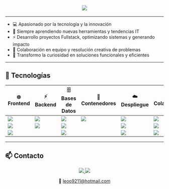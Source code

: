 <h1 align="center">
  <img src="https://readme-typing-svg.herokuapp.com?font=Fira+Code&size=60&duration=2000&color=FF5733,FF8C00,FFC300,FF5733&center=true&vCenter=true&width=700&height=90&lines=🚀+LEONEL+GIRETT+🚀" />
</h1>

---

- 💻 Apasionado por la tecnología y la innovación  
- 🌱 Siempre aprendiendo nuevas herramientas y tendencias IT  
- ⚡ Desarrollo proyectos Fullstack, optimizando sistemas y generando impacto  
- 🤝 Colaboración en equipo y resolución creativa de problemas  
- 🎯 Transformo la curiosidad en soluciones funcionales y eficientes

---

## 🚀 Tecnologías

| 🌐 Frontend | ⚡ Backend | 🗄️ Bases de Datos | 🐳 Contenedores | ☁️ Despliegue | 🤝 Colaboración |
|------------|-----------|------------------|----------------|--------------|----------------|
| <img src="https://img.shields.io/badge/HTML5-E34F26?style=for-the-badge&logo=html5&logoColor=white" /> | <img src="https://img.shields.io/badge/Node.js-339933?style=for-the-badge&logo=nodedotjs&logoColor=white" /> | <img src="https://img.shields.io/badge/MySQL-4479A1?style=for-the-badge&logo=mysql&logoColor=white" /> | <img src="https://img.shields.io/badge/Docker-2496ED?style=for-the-badge&logo=docker&logoColor=white" /> | <img src="https://img.shields.io/badge/Render-46A2F1?style=for-the-badge&logo=render&logoColor=white" /> | <img src="https://img.shields.io/badge/Git-F05032?style=for-the-badge&logo=git&logoColor=white" /> |
| <img src="https://img.shields.io/badge/CSS3-1572B6?style=for-the-badge&logo=css3&logoColor=white" /> | <img src="https://img.shields.io/badge/Express-000000?style=for-the-badge&logo=express&logoColor=white" /> | <img src="https://img.shields.io/badge/PostgreSQL-4169E1?style=for-the-badge&logo=postgresql&logoColor=white" /> |  | <img src="https://img.shields.io/badge/AlwaysData-FF9900?style=for-the-badge" /> | <img src="https://img.shields.io/badge/Trello-0079BF?style=for-the-badge&logo=trello&logoColor=white" /> |
| <img src="https://img.shields.io/badge/JavaScript-F7DF1E?style=for-the-badge&logo=javascript&logoColor=black" /> |  | <img src="https://img.shields.io/badge/MongoDB-47A248?style=for-the-badge&logo=mongodb&logoColor=white" /> |  | <img src="https://img.shields.io/badge/Linux-1793D1?style=for-the-badge&logo=linux&logoColor=white" /> | <img src="https://img.shields.io/badge/Slack-4A154B?style=for-the-badge&logo=slack&logoColor=white" /> |

---

## 📫 Contacto

<p align="center">
  <a href="https://www.linkedin.com/in/leonel-girett/">
    <img src="https://img.shields.io/badge/LinkedIn-0A66C2?style=for-the-badge&logo=linkedin&logoColor=white" />
  </a>
  <a href="mailto:leoo9211@hotmail.com">
    <img src="https://img.shields.io/badge/Email-D14836?style=for-the-badge&logo=gmail&logoColor=white" />
  </a>
</p>

<p align="center">
  📧 <a href="mailto:leoo9211@hotmail.com">leoo9211@hotmail.com</a>
</p>